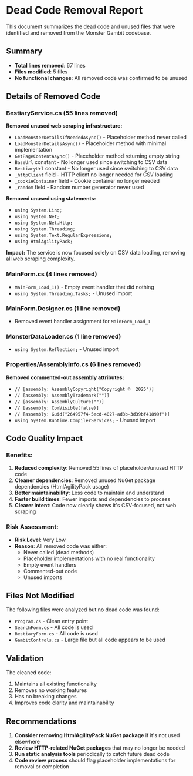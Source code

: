 # Dead Code Removal Report

This document summarizes the dead code and unused files that were identified and removed from the Monster Gambit codebase.

## Summary
- **Total lines removed**: 67 lines
- **Files modified**: 5 files
- **No functional changes**: All removed code was confirmed to be unused

## Details of Removed Code

### BestiaryService.cs (55 lines removed)
**Removed unused web scraping infrastructure:**
- `LoadMonsterDetailsIfNeededAsync()` - Placeholder method never called
- `LoadMonsterDetailsAsync()` - Placeholder method with minimal implementation
- `GetPageContentAsync()` - Placeholder method returning empty string
- `BaseUrl` constant - No longer used since switching to CSV data
- `BestiaryUrl` constant - No longer used since switching to CSV data
- `_httpClient` field - HTTP client no longer needed for CSV loading
- `_cookieContainer` field - Cookie container no longer needed
- `_random` field - Random number generator never used

**Removed unused using statements:**
- `using System.Linq;`
- `using System.Net;`
- `using System.Net.Http;`
- `using System.Threading;`
- `using System.Text.RegularExpressions;`
- `using HtmlAgilityPack;`

**Impact:** The service is now focused solely on CSV data loading, removing all web scraping complexity.

### MainForm.cs (4 lines removed)
- `MainForm_Load_1()` - Empty event handler that did nothing
- `using System.Threading.Tasks;` - Unused import

### MainForm.Designer.cs (1 line removed)
- Removed event handler assignment for `MainForm_Load_1`

### MonsterDataLoader.cs (1 line removed)
- `using System.Reflection;` - Unused import

### Properties/AssemblyInfo.cs (6 lines removed)
**Removed commented-out assembly attributes:**
- `// [assembly: AssemblyCopyright("Copyright ©  2025")]`
- `// [assembly: AssemblyTrademark("")]`
- `// [assembly: AssemblyCulture("")]`
- `// [assembly: ComVisible(false)]`
- `// [assembly: Guid("264957f4-5ecd-4027-ad3b-3d39bf41899f")]`
- `using System.Runtime.CompilerServices;` - Unused import

## Code Quality Impact

### Benefits:
1. **Reduced complexity**: Removed 55 lines of placeholder/unused HTTP code
2. **Cleaner dependencies**: Removed unused NuGet package dependencies (HtmlAgilityPack usage)
3. **Better maintainability**: Less code to maintain and understand
4. **Faster build times**: Fewer imports and dependencies to process
5. **Clearer intent**: Code now clearly shows it's CSV-focused, not web scraping

### Risk Assessment:
- **Risk Level**: Very Low
- **Reason**: All removed code was either:
  - Never called (dead methods)
  - Placeholder implementations with no real functionality
  - Empty event handlers
  - Commented-out code
  - Unused imports

## Files Not Modified

The following files were analyzed but no dead code was found:
- `Program.cs` - Clean entry point
- `SearchForm.cs` - All code is used
- `BestiaryForm.cs` - All code is used  
- `GambitControls.cs` - Large file but all code appears to be used

## Validation

The cleaned code:
1. Maintains all existing functionality
2. Removes no working features
3. Has no breaking changes
4. Improves code clarity and maintainability

## Recommendations

1. **Consider removing HtmlAgilityPack NuGet package** if it's not used elsewhere
2. **Review HTTP-related NuGet packages** that may no longer be needed
3. **Run static analysis tools** periodically to catch future dead code
4. **Code review process** should flag placeholder implementations for removal or completion